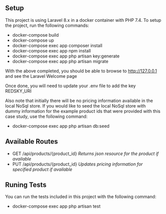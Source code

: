 ## Setup

This project is using Laravel 8.x in a docker container with PHP 7.4. To setup the project, run the following commands:

- docker-compose build
- docker-compose up
- docker-compose exec app composer install
- docker-compose exec app npm install
- docker-compose exec app php artisan key:generate
- docker-compose exec app php artisan migrate

With the above completed, you should be able to browse to http://127.0.0.1 and see the Laravel Welcome page

Once done, you will need to update your .env file to add the key REDSKY_URI

Also note that initially there will be no pricing information available in the local NoSql store. If you would like to
seed the local NoSql store with dummy information for the example product ids that were provided with this case study,
use the following  command:

- docker-compose exec app php artisan db:seed

## Available Routes

- GET /api/products/{product_id} *Returns json resource for the product if available*
- PUT /api/products/{product_id} *Updates pricing information for specified product if available*

## Runing Tests

You can run the tests included in this project with the following command:

- docker-compose exec app php artisan test
